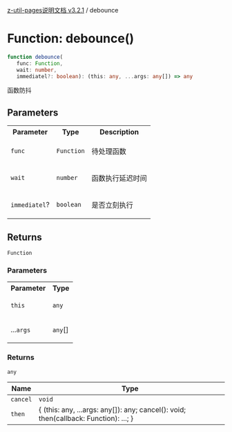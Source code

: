 [z-util-pages说明文档 v3.2.1](../README.md) / debounce

# Function: debounce()

```ts
function debounce(
   func: Function, 
   wait: number, 
   immediatel?: boolean): (this: any, ...args: any[]) => any
```

函数防抖

## Parameters

<table>
<tr>
<th>Parameter</th>
<th>Type</th>
<th>Description</th>
</tr>
<tr>
<td>

`func`

</td>
<td>

`Function`

</td>
<td>

待处理函数

</td>
</tr>
<tr>
<td>

`wait`

</td>
<td>

`number`

</td>
<td>

函数执行延迟时间

</td>
</tr>
<tr>
<td>

`immediatel`?

</td>
<td>

`boolean`

</td>
<td>

是否立刻执行

</td>
</tr>
</table>

## Returns

`Function`

### Parameters

<table>
<tr>
<th>Parameter</th>
<th>Type</th>
</tr>
<tr>
<td>

`this`

</td>
<td>

`any`

</td>
</tr>
<tr>
<td>

...`args`

</td>
<td>

`any`[]

</td>
</tr>
</table>

### Returns

`any`

| Name | Type |
| ------ | ------ |
| `cancel` | `void` |
| `then` | \{ (this: any, ...args: any\[\]): any; cancel(): void; then(callback: Function): ...; \} |
